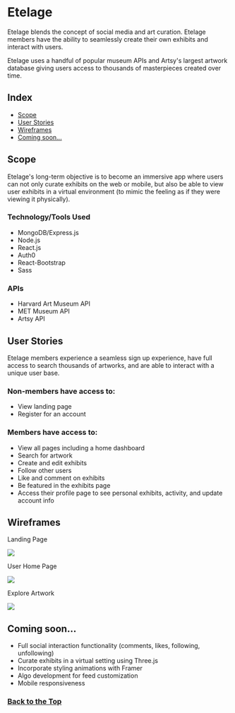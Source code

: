 # Etelage

Etelage blends the concept of social media and art curation. Etelage members have the ability to seamlessly create their own exhibits and interact with users.

Etelage uses a handful of popular museum APIs and Artsy's largest artwork database giving users access to thousands of masterpieces created over time. 

## Index
* [Scope](#Scope)
* [User Stories](#user-Stories)
* [Wireframes](#wireframes)
* [Coming soon...](#coming-soon)

## Scope
Etelage's long-term objective is to become an immersive app where users can not only curate exhibits on the web or mobile, but also be able to view user exhibits in a virtual environment (to mimic the feeling as if they were viewing it physically).

### Technology/Tools Used
* MongoDB/Express.js 
* Node.js
* React.js
* Auth0
* React-Bootstrap 
* Sass

### APIs
* Harvard Art Museum API
* MET Museum API
* Artsy API

## User Stories
Etelage members experience a seamless sign up experience, have full access to search thousands of artworks, and are able to interact with a unique user base.

### Non-members have access to:
* View  landing page
* Register for an account

### Members have access to: 
* View all pages including a home dashboard
* Search for artwork
* Create and edit exhibits
* Follow other users
* Like and comment on exhibits
* Be featured in the exhibits page
* Access their profile page to see personal exhibits, activity, and update account info

## Wireframes
Landing Page

![](https://lh3.googleusercontent.com/pw/ACtC-3fjvmHrIhdl0cY0FAM4LM5OpgtzDwvyTM0k0tmT3rpRBykl8DfQKwgXXXaCaNSt2f2M8IDKpQHEVAWYwiHNr20refJ7iK9xJvBhtz-MPGHvDBLBeaP6mOr3hka-wjzARLZltCvnUKF6ftxLugsk7Oeu=w1919-h946-no?authuser=0)

User Home Page

![](https://lh3.googleusercontent.com/0CpLVAN5Qz9fsjH4daJUd97kQBEKJ1Z-S2dGmA1-QC-tm89LdaGx0_uGQ0YjYD5NZPQ4XEtNpUYk8Wu7TANk4TZZrxO8YxiV87u0L6_Fz80ATthotTsr9jbpyukc1hIm1hzU2K3PCmkTJRzuAeUqSOTw6yX4GTS5F1qFwqct5uwTxxDl6WUNWnwMpg9rpZeouaegKEwn1tbiKxXvzsSowTW20sYWVd6j_-fPjfu2mWqZVnOt0qIHT2Sqk-lwhbNR4nFLfIeB3k2sphQCB5Ki9LOU7f-PTH5YNSwDOUrJ-B4KYcFbMboSIigj_-1oR_Q1hnJIlrypjD0Vx1TU0HdV-wewIDOLzvZXeCtGANlw_JR780PopibZoaUTtuom8xY-0Mrt_08bjjKMoD43wO8u7MA4QZ8BUjeh0tNfHNdwEkdhD31IAd86kAujD8ESAUcs5V4IKethY5WlWMkLB5gqawyu26iNfFUCHOHIslUYriN5pFJwdzPELOGNBamKR6OHmGIcMWsR_fVYmFqvyZbXe3JsdR6XokK1S8NgGoITdV3ECuku8e4K7ZPupnYxK4Ewzg9GtL6SD-XwZ_25UcZEcyH9F5bMtciwJJks4FDT3L6e0BZ4TO6OJeTcMfcKkRFKxtuIV1wXlYj6LlOgMkrq_inWkqhK4p7cGLZ6tp86y74CTDZ0sbX76zfZjOQK=w1920-h925-no?authuser=0)

Explore Artwork

![](https://lh3.googleusercontent.com/FykHAdTDYLDbLv-TyBt3KGkYGSH-sbknFarcl99GywLS5d_IKGSVUxOKQ9SyjNx4qMgv2vmd2Qib0JhTGKtL3-MS97-6e8GkgZwHZ4iGr46YwvNAMG2oscESI-L_1q279MukHs7vLHa9zSKgbTaAtJgjKvBtm2n90g6UnD6hY2SwDtAs67_2uFJBBlwMJWsk1wYyxnHCYEthdTwcRKn_G8wsjX-g-heJrjmrSA5U01ydcqhu4AN_JKfAJy1wDIXuCq2qKMVCeVfhVqNoCXNkqJYEcRgYqZHfP9G6vRCreHPoBeMq-yRwWh_DHDQz3BqANFwNkwhvsGH29hGharhaCgx4NzokJgEycmz-hDa5JLrnSbXvWXOO3EguiTNnQ91PbZAhV7sOUP4I8yVlnPcxXYMZ84_MacWLSIogPiq7f_qK1xojGr9nwxSnpPHg58RpTj2YxgNmDfbYy2pqAYT_gh4iqLBSGbDoRnIxMARy6tFDVGCYdjgXjjM3J7Kqd1RT7XftGo7n0oukpbrAT7-JrPWpkksAkaPfQgNh8RliYw0_o7umPzlhSN3VztTL-lJrfySeX_IeDjYusNsASdiPxxqEuHViCInOGUAzEFwb6-J_EbY7BoNkXWIhraLhlN_I6KRZj3nHcO-5Lnq1fsUPKTRKjDUBE4MvDfM6GQW9oBhN-Kzpm4016y_XIOAa=w1918-h946-no?authuser=0)

## Coming soon...
* Full social interaction functionality (comments, likes, following, unfollowing)
* Curate exhibits in a virtual setting using Three.js
* Incorporate styling animations with Framer
* Algo development for feed customization
* Mobile responsiveness

### [Back to the Top](#Etelage)

